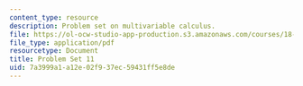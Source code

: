 ```yaml
---
content_type: resource
description: Problem set on multivariable calculus.
file: https://ol-ocw-studio-app-production.s3.amazonaws.com/courses/18-02-multivariable-calculus-fall-2007/7a3999a1a12e02f937ec59431ff5e8de_ps11.pdf
file_type: application/pdf
resourcetype: Document
title: Problem Set 11
uid: 7a3999a1-a12e-02f9-37ec-59431ff5e8de
---
```

